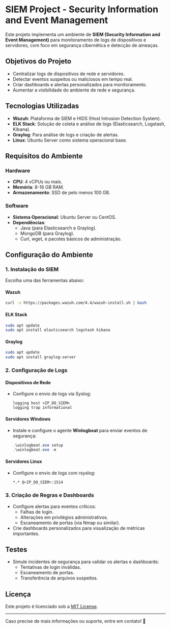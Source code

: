 # SIEM Project - Security Information and Event Management

Este projeto implementa um ambiente de **SIEM (Security Information and Event Management)** para monitoramento de logs de dispositivos e servidores, com foco em segurança cibernética e detecção de ameaças.

## Objetivos do Projeto

- Centralizar logs de dispositivos de rede e servidores.
- Detectar eventos suspeitos ou maliciosos em tempo real.
- Criar dashboards e alertas personalizados para monitoramento.
- Aumentar a visibilidade do ambiente de rede e segurança.

## Tecnologias Utilizadas

- **Wazuh**: Plataforma de SIEM e HIDS (Host Intrusion Detection System).
- **ELK Stack**: Solução de coleta e análise de logs (Elasticsearch, Logstash, Kibana).
- **Graylog**: Para análise de logs e criação de alertas.
- **Linux**: Ubuntu Server como sistema operacional base.

## Requisitos do Ambiente

### Hardware
- **CPU**: 4 vCPUs ou mais.
- **Memória**: 8-16 GB RAM.
- **Armazenamento**: SSD de pelo menos 100 GB.

### Software
- **Sistema Operacional**: Ubuntu Server ou CentOS.
- **Dependências**:
  - Java (para Elasticsearch e Graylog).
  - MongoDB (para Graylog).
  - Curl, wget, e pacotes básicos de administração.

## Configuração do Ambiente

### 1. Instalação do SIEM
Escolha uma das ferramentas abaixo:

#### Wazuh
```bash
curl -s https://packages.wazuh.com/4.4/wazuh-install.sh | bash
```

#### ELK Stack
```bash
sudo apt update
sudo apt install elasticsearch logstash kibana
```

#### Graylog
```bash
sudo apt update
sudo apt install graylog-server
```

### 2. Configuração de Logs

#### Dispositivos de Rede
- Configure o envio de logs via Syslog:
  ```
  logging host <IP_DO_SIEM>
  logging trap informational
  ```

#### Servidores Windows
- Instale e configure o agente **Winlogbeat** para enviar eventos de segurança:
  ```powershell
  .\winlogbeat.exe setup
  .\winlogbeat.exe -e
  ```

#### Servidores Linux
- Configure o envio de logs com rsyslog:
  ```bash
  *.* @<IP_DO_SIEM>:1514
  ```

### 3. Criação de Regras e Dashboards
- Configure alertas para eventos críticos:
  - Falhas de login.
  - Alterações em privilégios administrativos.
  - Escaneamento de portas (via Nmap ou similar).
- Crie dashboards personalizados para visualização de métricas importantes.

## Testes

- Simule incidentes de segurança para validar os alertas e dashboards:
  - Tentativas de login inválidas.
  - Escaneamento de portas.
  - Transferência de arquivos suspeitos.


## Licença

Este projeto é licenciado sob a [MIT License](LICENSE).

---

Caso precise de mais informações ou suporte, entre em contato! 🚀
